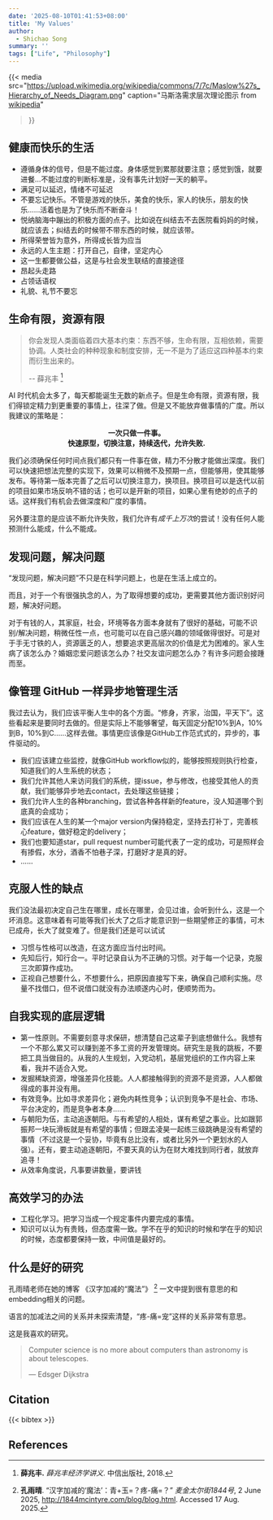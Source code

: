 ```yaml
---
date: '2025-08-10T01:41:53+08:00'
title: 'My Values'
author:
  - Shichao Song
summary: ''
tags: ["Life", "Philosophy"]
---
```


{{< media 
src="https://upload.wikimedia.org/wikipedia/commons/7/7c/Maslow%27s_Hierarchy_of_Needs_Diagram.png"
caption="马斯洛需求层次理论图示 from [wikipedia](https://en.wikipedia.org/wiki/Maslow%27s_hierarchy_of_needs)"
>}}

## 健康而快乐的生活

- 遵循身体的信号，但是不能过度。身体感觉到累那就要注意；感觉到饿，就要进餐…不能过度的判断标准是，没有事先计划好一天的躺平。
- 满足可以延迟，情绪不可延迟
- 不要忘记快乐。不管是游戏的快乐，美食的快乐，家人的快乐，朋友的快乐……活着也是为了快乐而不断奋斗！
- 悦纳脑海中蹦出的积极方面的点子。比如说在纠结去不去医院看妈妈的时候，就应该去；纠结去的时候带不带东西的时候，就应该带。
- 所得荣誉皆为意外，所得成长皆为应当
- 永远的人生主题：打开自己，自律，坚定内心
- 这一生都要做公益，这是与社会发生联结的直接途径
- 昂起头走路
- 占领话语权
- 礼貌、礼节不要忘

## 生命有限，资源有限

> 你会发现人类面临着四大基本约束：东西不够，生命有限，互相依赖，需要协调。人类社会的种种现象和制度安排，无一不是为了适应这四种基本约束而衍生出来的。
> 
> -- 薛兆丰 [^xue]

AI 时代机会太多了，每天都能诞生无数的新点子。但是生命有限，资源有限，我们得锁定精力到更重要的事情上，往深了做。但是又不能放弃做事情的广度。所以我建议的策略是：

<p style="text-align: center;"><strong>一次只做一件事。<br>快速原型，切换注意，持续迭代，允许失败.</strong></p>

我们必须确保任何时间点我们都只有一件事在做，精力不分散才能做出深度。我们可以快速把想法完整的实现下，效果可以稍微不及预期一点，但能够用，使其能够发布。等待第一版本完善了之后可以切换注意力，换项目。换项目可以是迭代以前的项目如果市场反响不错的话；也可以是开新的项目，如果心里有绝妙的点子的话。这样我们有机会去做深度和广度的事情。

另外要注意的是应该不断允许失败，我们允许有*成千上万次*的尝试！没有任何人能预测什么能成，什么不能成。

## 发现问题，解决问题

“发现问题，解决问题”不只是在科学问题上，也是在生活上成立的。

而且，对于一个有很强执念的人，为了取得想要的成功，更需要其他方面识别好问题，解决好问题。

对于有钱的人，其家庭，社会，环境等各方面本身就有了很好的基础，可能不识别/解决问题，稍微任性一点，也可能可以在自己感兴趣的领域做得很好。可是对于手无寸铁的人，资源匮乏的人，想要追求更高层次的价值是尤为困难的。家人生病了该怎么办？婚姻恋爱问题该怎么办？社交友谊问题怎么办？有许多问题会接踵而至。

## 像管理 GitHub 一样异步地管理生活

我过去认为，我们应该平衡人生中的各个方面。“修身，齐家，治国，平天下”。这些看起来是要同时去做的。但是实际上不能够奢望，每天固定分配10%到A，10%到B，10%到C……这样去做。事情更应该像是GitHub工作范式式的，异步的，事件驱动的。

- 我们应该建立些监控，就像GitHub workflow似的，能够按照规则执行检查，知道我们的人生系统的状态；
- 我们允许其他人来访问我们的系统，提issue，参与修改，也接受其他人的贡献，我们能够异步地去contact，去处理这些链接；
- 我们允许人生的各种branching，尝试各种各样新的feature，没人知道哪个到底真的会成功；
- 我们应该在人生的某一个major version内保持稳定，坚持去打补丁，完善核心feature，做好稳定的delivery；
- 我们也要知道star，pull request number可能代表了一定的成功，可是照样会有掺假，水分，酒香不怕巷子深，打磨好才是真的好。
- ......

## 克服人性的缺点

我们没法最初决定自己生在哪里，成长在哪里，会见过谁，会听到什么，这是一个坏消息。这意味着有可能等我们长大了之后才能意识到一些期望修正的事情，可木已成舟，长大了就变难了。但是我们还是可以试试

- 习惯与性格可以改造，在这方面应当付出时间。
- 先知后行，知行合一。平时记录自认为不正确的习惯。对于每一个记录，克服三次即算作成功。
- 正视自己想要什么，不想要什么，把原因直接写下来，确保自己顺利实施。尽量不找借口，但不说借口就没有办法顺遂内心时，便顺势而为。


## 自我实现的底层逻辑

- 第一性原则。不需要刻意寻求保研，想清楚自己这辈子到底想做什么。我想有一个不那么累又可以赚到差不多工资的开发管理岗。研究生是我的跳板，不要把工具当做目的。从我的人生规划，入党动机，基层党组织的工作内容上来看，我并不适合入党。
- 发掘稀缺资源，增强差异化技能。人人都接触得到的资源不是资源，人人都做得成的事并没有用。
- 有效竞争。比如寻求差异化；避免内耗性竞争；认识到竞争不是社会、市场、平台决定的，而是竞争者本身……
- 与朝阳为伍，主动追逐朝阳。与有希望的人相处，谋有希望之事业。比如跟郭振邦一块玩滑板就是有希望的事情；但跟孟凌昊一起练三级跳确是没有希望的事情（不过这是一个妥协，毕竟有总比没有，或者比另外一个更划水的人强）。还有，要主动追逐朝阳，不要天真的认为在财大难找到同行者，就放弃追寻！
- 从效率角度说，凡事要讲数量，要讲钱

## 高效学习的办法

- 工程化学习。把学习当成一个规定事件内要完成的事情。
- 知识可以认为有贵贱，但态度需一致。学不在乎的知识的时候和学在乎的知识的时候，态度都要保持一致，中间值是最好的。

## 什么是好的研究

孔雨晴老师在她的博客 《汉字加减的“魔法”》 [^kong] 一文中提到很有意思的和embedding相关的问题。

语言的加减法之间的关系并未探索清楚，“疼-痛=宠”这样的关系非常有意思。

这是我喜欢的研究。

> Computer science is no more about computers than astronomy is about telescopes.
>
> — Edsger Dijkstra

## Citation

{{< bibtex >}}

## References

[^xue]: **薛兆丰.** _薛兆丰经济学讲义_. 中信出版社, 2018.

[^kong]: **孔雨晴**. “汉字加减的‘魔法’：青+玉=？疼-痛=？” _麦金太尔街1844号_, 2 June 2025, http://1844mcintyre.com/blog/blog.html. Accessed 17 Aug. 2025.
